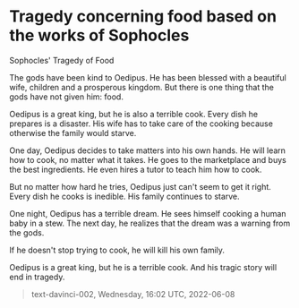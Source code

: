 # Tragedy concerning food based on the works of Sophocles



Sophocles' Tragedy of Food

The gods have been kind to Oedipus. He has been blessed with a beautiful wife, children and a prosperous kingdom. But there is one thing that the gods have not given him: food.

Oedipus is a great king, but he is also a terrible cook. Every dish he prepares is a disaster. His wife has to take care of the cooking because otherwise the family would starve.

One day, Oedipus decides to take matters into his own hands. He will learn how to cook, no matter what it takes. He goes to the marketplace and buys the best ingredients. He even hires a tutor to teach him how to cook.

But no matter how hard he tries, Oedipus just can't seem to get it right. Every dish he cooks is inedible. His family continues to starve.

One night, Oedipus has a terrible dream. He sees himself cooking a human baby in a stew. The next day, he realizes that the dream was a warning from the gods.

If he doesn't stop trying to cook, he will kill his own family.

Oedipus is a great king, but he is a terrible cook. And his tragic story will end in tragedy.

> text-davinci-002, Wednesday, 16:02 UTC, 2022-06-08
